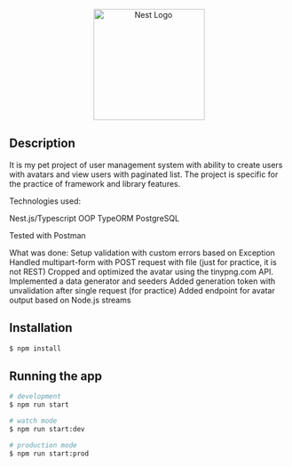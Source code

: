 <p align="center">
  <a href="http://nestjs.com/" target="blank"><img src="https://nestjs.com/img/logo-small.svg" width="200" alt="Nest Logo" /></a>
</p>

[circleci-image]: https://img.shields.io/circleci/build/github/nestjs/nest/master?token=abc123def456
[circleci-url]: https://circleci.com/gh/nestjs/nest


## Description

It is my pet project of user management system with ability to create users with avatars and view users with paginated list.
The project is specific for the practice of framework and library features.

Technologies used:

Nest.js/Typescript
OOP
TypeORM
PostgreSQL

Tested with Postman

What was done:
Setup validation with custom errors based on Exception
Handled multipart-form with POST request with file (just for practice, it is not REST)
Cropped and optimized the avatar using the tinypng.com API.
Implemented a data generator and seeders
Added generation token with unvalidation after single request (for practiсe)
Added endpoint for avatar output based on Node.js streams


## Installation

```bash
$ npm install
```

## Running the app

```bash
# development
$ npm run start

# watch mode
$ npm run start:dev

# production mode
$ npm run start:prod
```